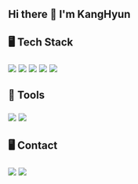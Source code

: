 ## Hi there 👋 I'm KangHyun


<h2 align="left"> 🖥️ Tech Stack <br> </p>

<img src="https://img.shields.io/badge/-HTML-E34F26?style=flat&logo=html5&logoColor=white"/>
<img src="https://img.shields.io/badge/Python-3776AB?style=round-square&logo=Python&logoColor=white"/>
<img src="https://img.shields.io/badge/Java-007396?style=round-square&logo=java&logoColor=white"/>

<img src="https://img.shields.io/badge/Spring Boot-6DB33F?style=round-square&logo=Spring Boot&logoColor=white"/>
<img src="https://img.shields.io/badge/MySQL-4479A1?style=round-square&logo=MySQL&logoColor=white"/>

<h2 align="left"> 🧰 Tools <br> </p>
<img src="https://img.shields.io/badge/intellij Idea-000000?style=round-square&logo=Intellijidea&logoColor=white"/>
<img src="https://img.shields.io/badge/-GitHub-181717?style=flat&logo=github&logoColor=white"/>

  
<h2 align="left"> 🖥️ Contact <br> </p>
<p align="left">
<a href="https://velog.io/@ka09068/posts"><img src="https://img.shields.io/badge/My tech blog-A9BCF5?style=flat-square&logo=GitHub Sponsors&logoColor=white&link=https://velog.io/@ka09068/posts"/></a>
<a href="https://www.instagram.com/ee_ddochi?igsh=M3A1MnAyamxkaWNt&utm_source=qr" target="_blank"><img src="https://img.shields.io/badge/Instagram-E4405F?style=flat-square&logo=Instagram&logoColor=white"/></a>

